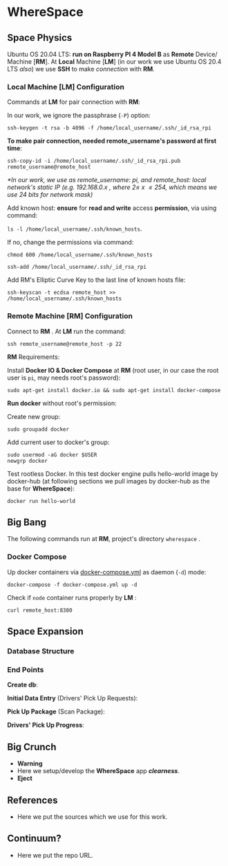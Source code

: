 # WhereSpace

## Space Physics

Ubuntu OS 20.04 LTS: __run on Raspberry PI 4 Model B__ as __Remote__ Device/     Machine \[__RM__\]. At __Local__ Machine \[__LM__\] (in our work we use Ubuntu OS 20.4 LTS _also_) we use __SSH__ to make _connection_ with __RM__. 

### Local Machine \[__LM__\] Configuration 

Commands at __LM__ for pair connection with __RM__:

In our work, we ignore the passphrase (`-P`) option:
```
ssh-keygen -t rsa -b 4096 -f /home/local_username/.ssh/_id_rsa_rpi
```

__To make pair connection, needed remote_username's password at first time__:
```
ssh-copy-id -i /home/local_username/.ssh/_id_rsa_rpi.pub remote_username@remote_host
```
_*In our work, we use as remote_username: pi, and remote_host: 
local network's static IP (e.g. 192.168.0.x , where $2 \le$ x $\le 254$, 
which means we use $24$ bits for network mask)_

Add known host: __ensure__ for __read and write__ access __permission__, via using command:

`ls -l /home/local_username/.ssh/known_hosts`.

If no, change the permissions via command:

`chmod 600 /home/local_username/.ssh/known_hosts`

```
ssh-add /home/local_username/.ssh/_id_rsa_rpi
```

Add RM's Elliptic Curve Key to the last line of known hosts file:
```
ssh-keyscan -t ecdsa remote_host >> /home/local_username/.ssh/known_hosts
```
<!-- -------------------------------------- -->

### Remote Machine \[__RM__\] Configuration

Connect to __RM__ . At __LM__ run the command:
```
ssh remote_username@remote_host -p 22
```

__RM__ Requirements:

Install __Docker IO & Docker Compose__ at __RM__ (root user, in our case the root user is `pi`, may needs root's password):
```
sudo apt-get install docker.io && sudo apt-get install docker-compose
```

__Run docker__ without root's permission:

Create new group:
```
sudo groupadd docker
```

Add current user to docker's group:
```
sudo usermod -aG docker $USER
newgrp docker
```

Test rootless Docker. In this test docker engine pulls hello-world image by docker-hub (at following sections we pull images by docker-hub as the base for __WhereSpace__):

```
docker run hello-world
```

## Big Bang

The following commands run at __RM__, project's directory `wherespace` .

### Docker Compose
Up docker containers via [docker-compose.yml](./docker-compose.yml) as daemon (`-d`) mode:

```
docker-compose -f docker-compose.yml up -d
```

Check if `node` container runs properly by __LM__ :
```
curl remote_host:8380
```


## Space Expansion 

### Database Structure


### End Points

__Create db__:

__Initial Data Entry__ (Drivers' Pick Up Requests):

__Pick Up Package__ (Scan Package):

__Drivers' Pick Up Progress__:


## Big Crunch  
* __Warning__
* Here we setup/develop the __WhereSpace__ app ___clearness___.
* __Eject__

## References
- Here we put the sources which we use for this work.

## Continuum?
- Here we put the repo URL.

